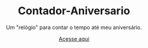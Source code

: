 
# <h1 align="center">Contador-Aniversario</h1>

<p align="center">Um "relógio" para contar o tempo até meu aniversário.</p>
 
<p align="center"><a href="X" target="_blank">Acesse aqui</a></p>

